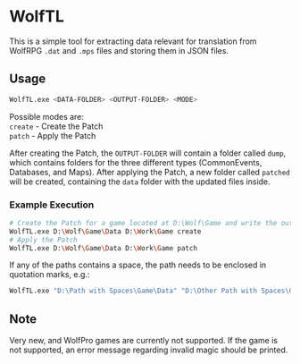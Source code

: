 # WolfTL

This is a simple tool for extracting data relevant for translation from WolfRPG `.dat` and `.mps` files and storing them in JSON files.

## Usage

```bash
WolfTL.exe <DATA-FOLDER> <OUTPUT-FOLDER> <MODE>
```

Possible modes are:<br>
`create` - Create the Patch<br>
`patch`  - Apply the Patch

After creating the Patch, the `OUTPUT-FOLDER` will contain a folder called `dump`, which contains folders for the three different types (CommonEvents, Databases, and Maps).
After applying the Patch, a new folder called `patched` will be created, containing the `data` folder with the updated files inside.

### Example Execution

```bash
# Create the Patch for a game located at D:\Wolf\Game and write the output to D:\Work\Game
WolfTL.exe D:\Wolf\Game\Data D:\Work\Game create
# Apply the Patch
WolfTL.exe D:\Wolf\Game\Data D:\Work\Game patch
```

If any of the paths contains a space, the path needs to be enclosed in	quotation marks, e.g.:
```bash
WolfTL.exe "D:\Path with Spaces\Game\Data" "D:\Other Path with Spaces\Game" create
```

## Note

Very new, and WolfPro games are currently not supported. If the game is not supported, an error message regarding invalid magic should be printed.

